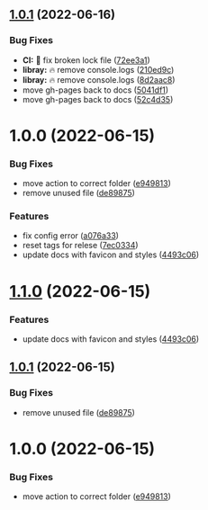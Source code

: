 ## [1.0.1](https://github.com/philstenning/react-resizable-collapsible-grid/compare/v1.0.0...v1.0.1) (2022-06-16)


### Bug Fixes

* **CI:** 🐛 fix broken lock file ([72ee3a1](https://github.com/philstenning/react-resizable-collapsible-grid/commit/72ee3a19457a00c493edf6c731b335455ba66573))
* **libray:** 🔥 remove console.logs ([210ed9c](https://github.com/philstenning/react-resizable-collapsible-grid/commit/210ed9c6ed110bde3a230c0caa75658ea90d99e3))
* **libray:** 🔥 remove console.logs ([8d2aac8](https://github.com/philstenning/react-resizable-collapsible-grid/commit/8d2aac8f916bb381ebf8668f474b0c7779f4145c))
* move gh-pages back to docs ([5041df1](https://github.com/philstenning/react-resizable-collapsible-grid/commit/5041df1c90fbf5e9162935e8ee247ad9ee8b64e6))
* move gh-pages back to docs ([52c4d35](https://github.com/philstenning/react-resizable-collapsible-grid/commit/52c4d35e4a5f1c13836d1b1f29c5ad7ab7153b38))

# 1.0.0 (2022-06-15)


### Bug Fixes

* move action to  correct folder ([e949813](https://github.com/philstenning/react-resizable-collapsible-grid/commit/e949813e6b22119cc9174bf5ecc9d8739ccf0273))
* remove unused file ([de89875](https://github.com/philstenning/react-resizable-collapsible-grid/commit/de89875faa110fca9b0b7410cfdae62e09f5b565))


### Features

* fix config error ([a076a33](https://github.com/philstenning/react-resizable-collapsible-grid/commit/a076a3332d60758f9c37f83302d7aec1626c33e9))
* reset tags for relese ([7ec0334](https://github.com/philstenning/react-resizable-collapsible-grid/commit/7ec0334259df4f935230059dbb1a76e739d527ff))
* update docs with favicon and styles ([4493c06](https://github.com/philstenning/react-resizable-collapsible-grid/commit/4493c06a3367c0b060355111dd695132debd2fc8))

# [1.1.0](https://github.com/philstenning/react-resizable-collapsible-grid/compare/v1.0.1...v1.1.0) (2022-06-15)


### Features

* update docs with favicon and styles ([4493c06](https://github.com/philstenning/react-resizable-collapsible-grid/commit/4493c06a3367c0b060355111dd695132debd2fc8))

## [1.0.1](https://github.com/philstenning/react-resizable-collapsible-grid/compare/v1.0.0...v1.0.1) (2022-06-15)


### Bug Fixes

* remove unused file ([de89875](https://github.com/philstenning/react-resizable-collapsible-grid/commit/de89875faa110fca9b0b7410cfdae62e09f5b565))

# 1.0.0 (2022-06-15)


### Bug Fixes

* move action to  correct folder ([e949813](https://github.com/philstenning/react-resizable-collapsible-grid/commit/e949813e6b22119cc9174bf5ecc9d8739ccf0273))
